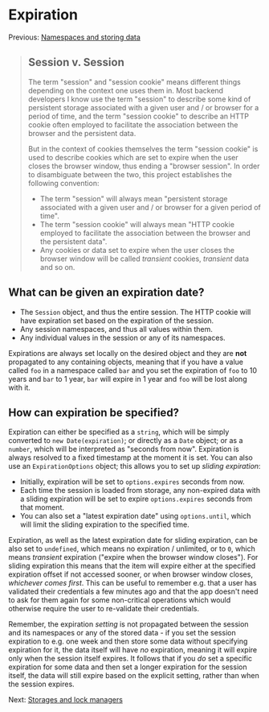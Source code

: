 # Expiration

Previous: [Namespaces and storing data](02-namespaces-and-storing-data.md)

> ## Session v. Session
> 
> The term "session" and "session cookie" means different things
> depending on the context one uses them in. Most backend developers
> I know use the term "session" to describe some kind of persistent
> storage associated with a given user and / or browser for a period
> of time, and the term "session cookie" to describe an HTTP cookie
> often employed to facilitate the association between the browser
> and the persistent data.
> 
> But in the context of cookies themselves the term "session cookie"
> is used to describe cookies which are set to expire when the user
> closes the browser window, thus ending a "browser session". In order to
> disambiguate between the two, this project establishes the following
> convention:
> 
> - The term "session" will always mean "persistent storage associated
>   with a given user and / or browser for a given period of time".
> - The term "session cookie" will always mean "HTTP cookie employed
>   to facilitate the association between the browser and the persistent
>   data".
> - Any cookies or data set to expire when the user closes the browser
>   window will be called _transient_ cookies, _transient_ data and so on.

## What can be given an expiration date?

- The `Session` object, and thus the entire session. The HTTP cookie
  will have expiration set based on the expiration of the session.
- Any session namespaces, and thus all values within them.
- Any individual values in the session or any of its namespaces.

Expirations are always set locally on the desired object and they are
**not** propagated to any containing objects, meaning that if you
have a value called `foo` in a namespace called `bar` and you set
the expiration of `foo` to 10 years and `bar` to 1 year, `bar` will
expire in 1 year and `foo` will be lost along with it.

## How can expiration be specified?

Expiration can either be specified as a `string`, which will be simply
converted to `new Date(expiration)`; or directly as a `Date` object;
or as a `number`, which will be interpreted as "seconds from now".
Expiration is always resolved to a fixed timestamp at the moment it is
set. You can also use an `ExpirationOptions` object; this allows you
to set up _sliding expiration_:
- Initially, expiration will be set to `options.expires` seconds from now.
- Each time the session is loaded from storage, any non-expired data
  with a sliding expiration will be set to expire `options.expires` seconds
  from that moment.
- You can also set a "latest expiration date" using `options.until`, which
  will limit the sliding expiration to the specified time.

Expiration, as well as the latest expiration date for sliding expiration, can
be also set to `undefined`, which means no expiration / unlimited, or to `0`,
which means _transient_ expiration ("expire when the browser window closes").
For sliding expiration this means that the item will expire either at the
specified expiration offset if not accessed sooner, or when browser window
closes, _whichever comes first_. This can be useful to remember e.g. that
a user has validated their credentials a few minutes ago and that the app
doesn't need to ask for them again for some non-critical operations which
would otherwise require the user to re-validate their credentials.

Remember, the expiration _setting_ is not propagated between the session
and its namespaces or any of the stored data - if you set the session expiration
to e.g. one week and then store some data without specifying expiration for it,
the data itself will have _no_ expiration, meaning it will expire only when
the session itself expires. It follows that if you _do_ set a specific expiration
for some data and then set a longer expiration for the session itself, the data
will still expire based on the explicit setting, rather than when the session
expires.

Next: [Storages and lock managers](04-storages-and-lock-managers.md)
